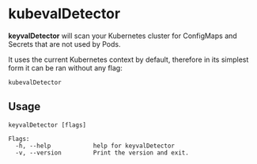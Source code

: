 

# kubevalDetector

**keyvalDetector** will scan your Kubernetes cluster for ConfigMaps and Secrets that are not used by Pods.

It uses the current Kubernetes context by default, therefore in its simplest form it can be ran without any flag:

```
kubevalDetector
```

## Usage

```
keyvalDetector [flags]

Flags:
  -h, --help            help for keyvalDetector
  -v, --version         Print the version and exit.
```